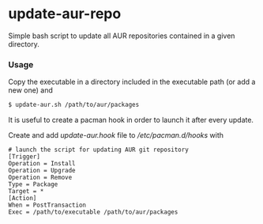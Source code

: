 # update-aur-repo

Simple bash script to update all AUR repositories contained in a given directory.

### **Usage**

Copy the executable in a directory included in the executable path (or add a new one) and

```bash
$ update-aur.sh /path/to/aur/packages
```

It is useful to create a pacman hook in order to launch it after every update.

Create and add *update-aur.hook* file to */etc/pacman.d/hooks*  with

```
# launch the script for updating AUR git repository
[Trigger]
Operation = Install
Operation = Upgrade
Operation = Remove
Type = Package
Target = *
[Action]
When = PostTransaction
Exec = /path/to/executable /path/to/aur/packages
```

